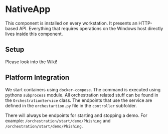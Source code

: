 # NativeApp

This component is installed on every workstation. It presents an HTTP-based API. Everything that requires operations on the Windows host directly lives inside this component.

## Setup

Please look into the Wiki!

## Platform Integration

We start containers using `docker-compose`. The command is executed using pythons `subprocess` module. All orchestration related stuff can be found in the `OrchestrationService` class. The endpoints that use the service are defined in the `orchestartion.py` file in the `controller` subfolder.

There will always be endpoints for starting and stopping a demo. For example: `/orchestration/start/demo/Phishing` and `/orchestration/start/demo/Phishing`.
